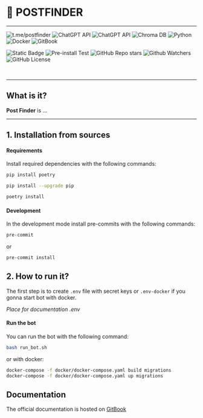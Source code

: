 # 🔎 POSTFINDER

---
![t.me/postfinder](https://img.shields.io/badge/Telegram-1F1F1F?style=for-the-badge&logo=telegram&logoColor=white) ![ChatGPT API](https://img.shields.io/badge/ChatGPT-1F1F1F?style=for-the-badge&logo=openai&logoColor=white) ![ChatGPT API](https://img.shields.io/badge/ChatGPT-1F1F1F?style=for-the-badge&logo=openai&logoColor=white) ![Chroma DB](https://img.shields.io/badge/Chroma_DB-1F1F1F?style=for-the-badge&logo=chromadb&logoColor=white) ![Python](https://img.shields.io/badge/Python-1F1F1F?style=for-the-badge&logo=python&logoColor=white) ![Docker](https://img.shields.io/badge/Docker-1F1F1F?style=for-the-badge&logo=docker&logoColor=white) ![GitBook](https://img.shields.io/badge/GitBook-1F1F1F?style=for-the-badge&logo=gitbook&logoColor=white)

![Static Badge](https://img.shields.io/badge/python-3.10+stable-1f1f1f?style=flat&labelColor=lightblue&color=1f1f1f) ![Pre-install Test](https://github.com/torchme/PostFinder/actions/workflows/python-app.yml/badge.svg?branch=main) ![GitHub Repo stars](https://img.shields.io/github/stars/torchme/PostFinder?style=flat&labelColor=lightblue&color=1f1f1f.svg) ![Github Watchers](https://img.shields.io/github/watchers/torchme/PostFinder?style=flat&labelColor=lightblue&color=1f1f1f.svg) ![GitHub License](https://img.shields.io/github/license/torchme/PostFinder?style=flat&labelColor=lightblue&color=1f1f1f.svg)

<br />

---

## What is it?

**Post Finder** is ...

---
## 1. Installation from sources

#### Requirements

Install required dependencies with the following commands:

```bash
pip install poetry

pip install --upgrade pip

poetry install
```
#### Development

In the development mode install pre-commits with the following commands:

```bash
pre-commit
```

or

```bash
pre-commit install
```

## 2. How to run it?
The first step is to create `.env` file with secret keys or `.env-docker` if you gonna start bot with docker.

*Place for documentation .env*

#### Run the bot

You can run the bot with the following command:

```bash
bash run_bot.sh
```

or with docker:

```bash
docker-compose -f docker/docker-compose.yaml build migrations
docker-compose -f docker/docker-compose.yaml up migrations
```

## Documentation

The official documentation is hosted on [GitBook](https://torchme.gitbook.io/postfinder/)
